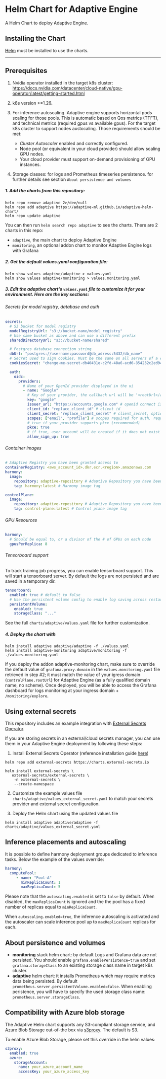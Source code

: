 # Helm Chart for Adaptive Engine

A Helm Chart to deploy Adaptive Engine.

## Installing the Chart

[Helm](https://helm.sh) must be installed to use the charts.

---

## Prerequisites

1. Nvidia operator installed in the target k8s cluster: <https://docs.nvidia.com/datacenter/cloud-native/gpu-operator/latest/getting-started.html>
2. k8s version >=1.26.

3. For inference autoscaling. Adaptive engine supports horizontal pods scaling for those pools. This is automatic based on Qos metrics (TTFT), and technical metrics (required gpus vs available gpus). For the target k8s cluster to support nodes austocaling. Those requirements should be met:
    - *Cluster Autoscaler* enabled and correctly configured.
    - Node pool (or equivalent in your cloud provider) should allow scaling GPU nodes.
    - Your cloud provider must support on-demand provisioning of GPU instances.

4. Storage classes: for logs and Prometheus timeseries persistence. for further details see section `About persistence and volumes`

##### 1. Add the charts from this repository:

```
helm repo remove adaptive 2>/dev/null
helm repo add adaptive https://adaptive-ml.github.io/adaptive-helm-chart/
helm repo update adaptive
```

You can then run `helm search repo adaptive` to see the charts.
There are 2 charts in this repo:

- `adaptive`, the main chart to deploy Adaptive Engine
- `monitoring`, an optional addon chart to monitor Adaptive Engine logs with Grafana

##### 2. Get the default values.yaml configuration file:

```
helm show values adaptive/adaptive > values.yaml
helm show values adaptive/monitoring > values.monitoring.yaml
```

##### 3. Edit the adaptive chart's `values.yaml` file to customize it for your environment. Here are the key sections:

###### Secrets for model registry, database and auth

```yaml
secrets:
  # S3 bucket for model registry
  modelRegistryUrl: "s3://bucket-name/model_registry"
  # Use same bucket as above and can use a different prefix
  sharedDirectoryUrl: "s3://bucket-name/shared"

  # Postgres database connection string
  dbUrl: "postgres://username:password@db_adress:5432/db_name"
  # Secret used to sign cookies. Must be the same on all servers of a cluster and >= 64 chars
  cookiesSecret: "change-me-secret-db40431e-c2fd-48a6-acd6-854232c2ed94-01dd4d01-dr7b-4315" # Must be >= 64 chars

  auth:
    oidc:
      providers:
        # Name of your OpenId provider displayed in the ui
        - name: "Google"
          # Key of your provider, the callback url will be '<rootUrl>/api/v1/auth/login/<key>/callback'
          key: "google"
          issuer_url: "https://accounts.google.com" # openid connect issuer url
          client_id: "replace_client_id" # client id
          client_secret: "replace_client_secret" # client_secret, optional
          scopes: ["email", "profile"] # scopes required for auth, requires email and profile
          # true if your provider supports pkce (recommended)
          pkce: true
          # if true, user account will be created if it does not exist
          allow_sign_up: true
```

###### Container images

```yaml
# Adaptive Registry you have been granted access to
containerRegistry: <aws_account_id>.dkr.ecr.<region>.amazonaws.com
harmony:
  image:
    repository: adaptive-repository # Adaptive Repository you have been granted access to
    tag: harmony:latest # Harmony image tag

controlPlane:
  image:
    repository: adaptive-repository # Adaptive Repository you have been granted access to
    tag: control-plane:latest # Control plane image tag
```

###### GPU Resources

```yaml
harmony:
  # Should be equal to, or a divisor of the # of GPUs on each node
  gpusPerReplica: 8
```

###### Tensorboard support

To track training job progress, you can enable tensorboard support.
This will start a tensorboard server. By default the logs are not persisted and are saved in a temporary dir.

```yaml
tensorboard:
  enabled: true # default to false
  # Use the persistent volume config to enable log saving across restarts
  persistentVolume:
    enabled: true
    storageClass: "..."
```

See the full `charts/adaptive/values.yaml` file for further customization.

##### 4. Deploy the chart with

```
helm install adaptive adaptive/adaptive -f ./values.yaml
helm install adaptive-monitoring adaptive/monitoring -f ./values.monitoring.yaml
```

If you deploy the addon adaptive-monitoring chart, make sure to override the default value of `grafana.proxy.domain` in the `values.monitoring.yaml` file retrieved in step #2; it must match the value of your igress domain (`controlPlane.rootUrl`) for Adaptive Engine
(as a fully qualified domain name, no scheme). Once deployed, you will be able to access the Grafana dashboard for logs monitoring at your ingress domain + `/monitoring/explore`.

## Using external secrets

This repository includes an example integration with [External Secrets Operator](https://external-secrets.io/latest/).

If you are storing secrets in an external/cloud secrets manager, you can use them in your Adaptive Engine deployment by following these steps:

1. Install External Secrets Operator (reference installation guide [here](https://external-secrets.io/latest/introduction/getting-started/))

```
helm repo add external-secrets https://charts.external-secrets.io

helm install external-secrets \
   external-secrets/external-secrets \
    -n external-secrets \
    --create-namespace
```

2. Customize the example values file `charts/adaptive/values_external_secret.yaml` to match your secrets provider and external secret configuration.

3. Deploy the Helm chart using the updated values file

```
helm install adaptive adaptive/adaptive -f charts/adaptive/values_external_secret.yaml
```

## Inference placements and autoscaling

It is possible to define harmony deployment groups dedicated to inference tasks. Below the example of the values override:

```yaml
harmony:
  computePool:
     - name: "Pool-A"
       minReplicaCount: 1
       maxReplicaCount: 5
```

Please note that the `autoscaling.enabled` is set to `false` by default. When disabled, the `maxReplicaCount` is ignored and the the pool has a fixed number of replicas equal to `minReplicaCount`.

When `autoscaling.enabled=true`, the inference autoscaling is activated and the autoscaler can scale inference pool up to `maxReplicaCount` replicas for each.

## About persistence and volumes

- **monitoring** stack helm chart: by default Logs and Grafana data are not persisted. You should enable `grafana.enablePersistence=true` and set `grafana.storageClass` to an existing storage class name in target k8s cluster.
- **adaptive** helm chart: it installs Prometheus which may require metrics data being persisted. By default `prometheus.server.persistentVolume.enabled=false`. When enabling peristence, you will have to specify the used storage class name: `prometheus.server.storageClass`.

## Compatibility with Azure blob storage

The Adaptive Helm chart supports any S3-compliant storage service, and Azure Blob Storage out-of-the box via [s3proxy](https://github.com/gaul/s3proxy). The default is S3.

To enable Azure Blob Storage, please set this override in the helm values:

```yaml
s3proxy:
  enabled: true
  azure:
    storageAccount:
      name: your_azure_account_name
      accessKey: your_azure_access_key
```
